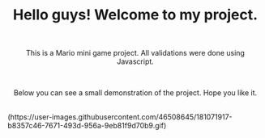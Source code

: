 <h1 align = "center"> Hello guys! Welcome to my project. </h1>
<br>
<p align = "center"> This is a Mario mini game project. All validations were done using Javascript. </p>
<br>
<p align = "center"> Below you can see a small demonstration of the project. Hope you like it. </p>
<br>
(https://user-images.githubusercontent.com/46508645/181071917-b8357c46-7671-493d-956a-9eb81f9d70b9.gif)
